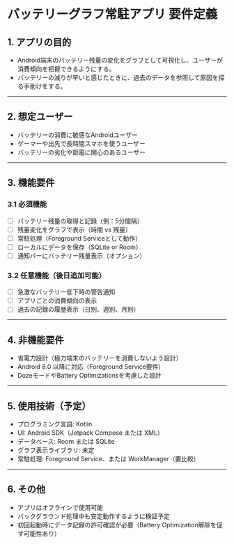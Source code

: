 # バッテリーグラフ常駐アプリ 要件定義

## 1. アプリの目的

- Android端末のバッテリー残量の変化をグラフとして可視化し、ユーザーが消費傾向を把握できるようにする。
- バッテリーの減りが早いと感じたときに、過去のデータを参照して原因を探る手助けをする。

---

## 2. 想定ユーザー

- バッテリーの消費に敏感なAndroidユーザー
- ゲーマーや出先で長時間スマホを使うユーザー
- バッテリーの劣化や節電に関心のあるユーザー

---

## 3. 機能要件

### 3.1 必須機能

- [ ] バッテリー残量の取得と記録（例：5分間隔）
- [ ] 残量変化をグラフで表示（時間 vs 残量）
- [ ] 常駐処理（Foreground Serviceとして動作）
- [ ] ローカルにデータを保存（SQLite or Room）
- [ ] 通知バーにバッテリー残量表示（オプション）

### 3.2 任意機能（後日追加可能）

- [ ] 急激なバッテリー低下時の警告通知
- [ ] アプリごとの消費傾向の表示
- [ ] 過去の記録の履歴表示（日別、週別、月別）

---

## 4. 非機能要件

- 省電力設計（極力端末のバッテリーを消費しないよう設計）
- Android 8.0 以降に対応（Foreground Service要件）
- DozeモードやBattery Optimizationsを考慮した設計

---

## 5. 使用技術（予定）

- プログラミング言語: Kotlin
- UI: Android SDK（Jetpack Compose または XML）
- データベース: Room または SQLite
- グラフ表示ライブラリ: 未定
- 常駐処理: Foreground Service、または WorkManager（要比較）

---

## 6. その他

- アプリはオフラインで使用可能
- バックグラウンド処理中も安定動作するように検証予定
- 初回起動時にデータ記録の許可確認が必要（Battery Optimization解除を促す可能性あり）

